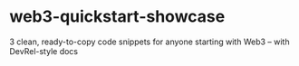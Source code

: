 # web3-quickstart-showcase
3 clean, ready-to-copy code snippets for anyone starting with Web3 – with DevRel-style docs
